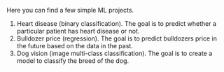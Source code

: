 Here you can find a few simple ML projects.

1. Heart disease (binary classification).
   The goal is to predict whether a particular patient has heart disease or not.
2. Bulldozer price (regression).
   The goal is to predict bulldozers price in the future based on the data in the past.
3. Dog vision (image multi-class classification).
   The goal is to create a model to classify the breed of the dog. 

